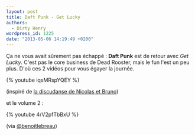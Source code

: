 ```yaml
---
layout: post
title: Daft Punk - Get Lucky
authors:
  - Dirty Henry
wordpress_id: 1225
date: "2013-05-06 14:19:49 +0200"
---
```


Ça ne vous avait sûrement pas échappé : **Daft Punk** est de retour avec _Get
Lucky_. C'est pas le core business de Dead Rooster, mais le fun l'est un peu
plus. D'où ces 2 vidéos pour vous égayer la journée.

{% youtube iqsMRspYQEY %}

(inspiré de [la discudanse de Nicolas et Bruno][1])

et le volume 2 :

{% youtube 4rV2pfTbBxU %}

(via [@benoitlebreau][2])

[1]: https://youtu.be/UAJpHiCz_Pk "Discudance"
[2]: https://twitter.com/benoitlebreau/

